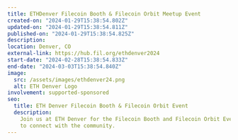 ```yaml
---
title: ETHDenver Filecoin Booth & Filecoin Orbit Meetup Event
created-on: "2024-01-29T15:38:54.802Z"
updated-on: "2024-01-29T15:38:54.811Z"
published-on: "2024-01-29T15:38:54.825Z"
description:
location: Denver, CO
external-link: https://hub.fil.org/ethdenver2024
start-date: "2024-02-28T15:38:54.833Z"
end-date: "2024-03-03T15:38:54.840Z"
image:
  src: /assets/images/ethdenver24.png
  alt: ETH Denver Logo
involvement: supported-sponsored
seo:
  title: ETH Denver Filecoin Booth & Filecoin Orbit Event
  description:
    Join us at ETH Denver for the Filecoin Booth and Filecoin Orbit Event
    to connect with the community.
---
```

